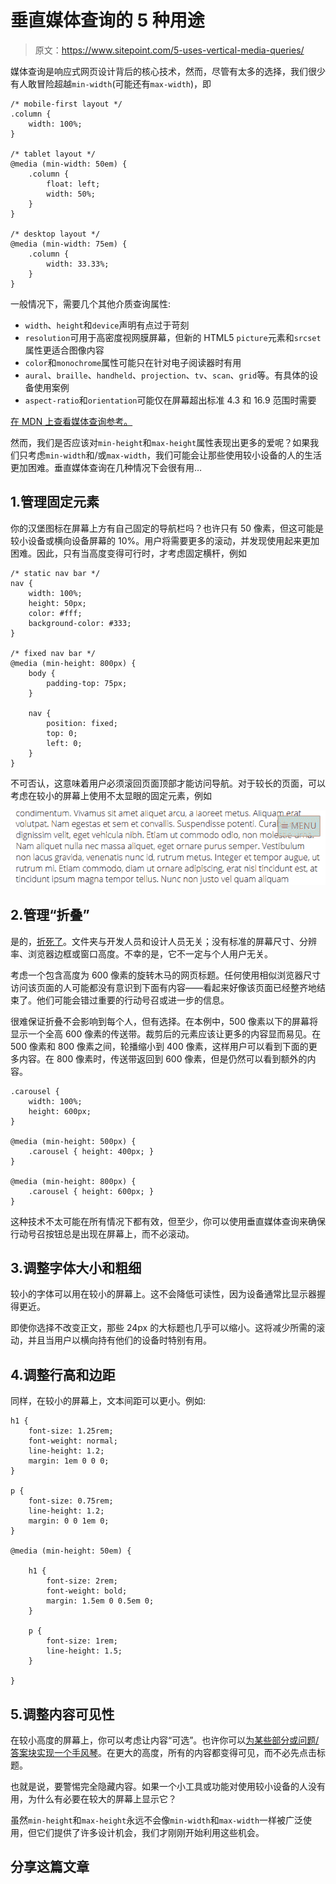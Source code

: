 # 垂直媒体查询的 5 种用途

> 原文：<https://www.sitepoint.com/5-uses-vertical-media-queries/>

媒体查询是响应式网页设计背后的核心技术，然而，尽管有太多的选择，我们很少有人敢冒险超越`min-width`(可能还有`max-width`)，即

```
/* mobile-first layout */
.column {
	width: 100%;
}

/* tablet layout */
@media (min-width: 50em) {
	.column {
		float: left;
		width: 50%;
	}
}

/* desktop layout */
@media (min-width: 75em) {
	.column {
		width: 33.33%;
	}
}
```

一般情况下，需要几个其他介质查询属性:

*   `width`、`height`和`device`声明有点过于苛刻
*   `resolution`可用于高密度视网膜屏幕，但新的 HTML5 `picture`元素和`srcset`属性更适合图像内容
*   `color`和`monochrome`属性可能只在针对电子阅读器时有用
*   `aural`、`braille`、`handheld`、`projection`、`tv`、`scan`、`grid`等。有具体的设备使用案例
*   `aspect-ratio`和`orientation`可能仅在屏幕超出标准 4.3 和 16.9 范围时需要

[在 MDN 上查看媒体查询参考。](https://developer.mozilla.org/en-US/docs/Web/Guide/CSS/Media_queries)

然而，我们是否应该对`min-height`和`max-height`属性表现出更多的爱呢？如果我们只考虑`min-width`和/或`max-width`，我们可能会让那些使用较小设备的人的生活更加困难。垂直媒体查询在几种情况下会很有用…

## 1.管理固定元素

你的汉堡图标在屏幕上方有自己固定的导航栏吗？也许只有 50 像素，但这可能是较小设备或横向设备屏幕的 10%。用户将需要更多的滚动，并发现使用起来更加困难。因此，只有当高度变得可行时，才考虑固定横杆，例如

```
/* static nav bar */
nav {
	width: 100%;
	height: 50px;
	color: #fff;
	background-color: #333;
}

/* fixed nav bar */
@media (min-height: 800px) {
	body {
		padding-top: 75px;
	}

	nav {
		position: fixed;
		top: 0;
		left: 0;
	}
}
```

不可否认，这意味着用户必须滚回页面顶部才能访问导航。对于较长的页面，可以考虑在较小的屏幕上使用不太显眼的固定元素，例如

![adjust fixed elements](img/1531e98628a193a3e037e05cf75cd832.png)

## 2.管理“折叠”

是的，[折死了](/quiet-death-the-fold/)。文件夹与开发人员和设计人员无关；没有标准的屏幕尺寸、分辨率、浏览器边框或窗口高度。不幸的是，它不一定与个人用户无关。

考虑一个包含高度为 600 像素的旋转木马的网页标题。任何使用相似浏览器尺寸访问该页面的人可能都没有意识到下面有内容——看起来好像该页面已经整齐地结束了。他们可能会错过重要的行动号召或进一步的信息。

很难保证折叠不会影响到每个人，但有选择。在本例中，500 像素以下的屏幕将显示一个全高 600 像素的传送带。裁剪后的元素应该让更多的内容显而易见。在 500 像素和 800 像素之间，轮播缩小到 400 像素，这样用户可以看到下面的更多内容。在 800 像素时，传送带返回到 600 像素，但是仍然可以看到额外的内容。

```
.carousel {
	width: 100%;
	height: 600px;
}

@media (min-height: 500px) {
	.carousel { height: 400px; }
}

@media (min-height: 800px) {
	.carousel { height: 600px; }
}
```

这种技术不太可能在所有情况下都有效，但至少，你可以使用垂直媒体查询来确保行动号召按钮总是出现在屏幕上，而不必滚动。

## 3.调整字体大小和粗细

较小的字体可以用在较小的屏幕上。这不会降低可读性，因为设备通常比显示器握得更近。

即使你选择不改变正文，那些 24px 的大标题也几乎可以缩小。这将减少所需的滚动，并且当用户以横向持有他们的设备时特别有用。

## 4.调整行高和边距

同样，在较小的屏幕上，文本间距可以更小。例如:

```
h1 {
	font-size: 1.25rem;
	font-weight: normal;
	line-height: 1.2;
	margin: 1em 0 0 0;
}

p {
	font-size: 0.75rem;
	line-height: 1.2;
	margin: 0 0 1em 0;
}

@media (min-height: 50em) {

	h1 {
		font-size: 2rem;
		font-weight: bold;
		margin: 1.5em 0 0.5em 0;
	}

	p {
		font-size: 1rem;
		line-height: 1.5;
	}

}
```

## 5.调整内容可见性

在较小高度的屏幕上，你可以考虑让内容“可选”。也许你可以[为某些部分或问题/答案块实现一个手风琴](/css3-vertical-accordion-using-target-selector/)。在更大的高度，所有的内容都变得可见，而不必先点击标题。

也就是说，要警惕完全隐藏内容。如果一个小工具或功能对使用较小设备的人没有用，为什么有必要在较大的屏幕上显示它？

虽然`min-height`和`max-height`永远不会像`min-width`和`max-width`一样被广泛使用，但它们提供了许多设计机会，我们才刚刚开始利用这些机会。

## 分享这篇文章